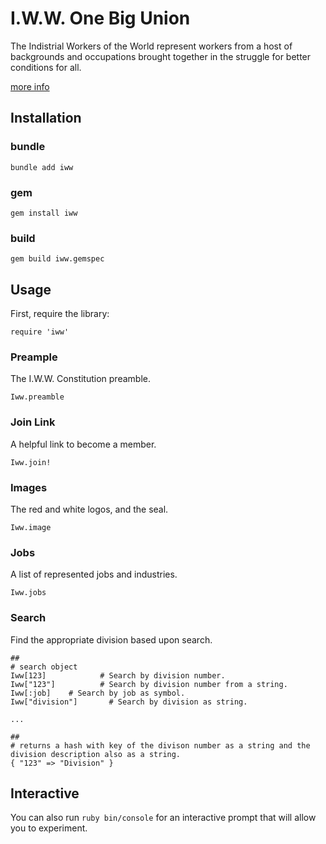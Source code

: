 # I.W.W. One Big Union
The Indistrial Workers of the World represent workers from a host of backgrounds and occupations brought together in the struggle for better conditions for all.

[more info](https://www.iww.org/)

## Installation

### bundle
```
bundle add iww
```

### gem
```
gem install iww
```

### build
```
gem build iww.gemspec
```


## Usage
First, require the library:
```
require 'iww'
```

### Preample
The I.W.W. Constitution preamble.
```
Iww.preamble
```

### Join Link
A helpful link to become a member.
```
Iww.join!
```

### Images
The red and white logos, and the seal.
```
Iww.image
```
### Jobs
A list of represented jobs and industries.
```
Iww.jobs
```

### Search
Find the appropriate division based upon search.
```
##
# search object
Iww[123]            # Search by division number.
Iww["123"]          # Search by division number from a string.
Iww[:job]    # Search by job as symbol.
Iww["division"]       # Search by division as string.

...

##
# returns a hash with key of the divison number as a string and the division description also as a string.
{ "123" => "Division" }
```

## Interactive
You can also run `ruby bin/console` for an interactive prompt that will allow you to experiment.

